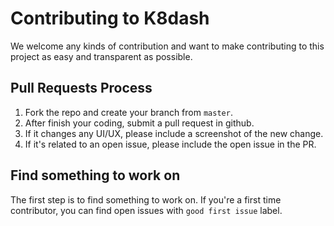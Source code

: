 # Contributing to K8dash
We welcome any kinds of contribution and want to make contributing to this project as easy and transparent as
possible.

## Pull Requests Process

1. Fork the repo and create your branch from `master`.
2. After finish your coding, submit a pull request in github.
3. If it changes any UI/UX, please include a screenshot of the new change.
4. If it's related to an open issue, please include the open issue in the PR.

## Find something to work on

The first step is to find something to work on.
If you're a first time contributor, you can find open issues with `good first issue` label.